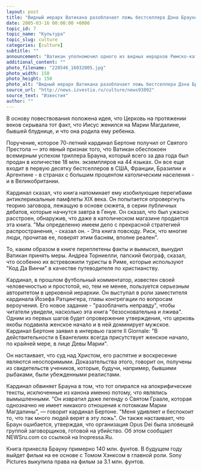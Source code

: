 ```yaml
---
layout: post
title: "Видный иерарх Ватикана разоблачает ложь бестселлера Дэна Брауна \"Код Да Винчи\""
date: 2005-03-16 00:00:00 +0000
topic_id: 7
topic_name: "Культура"
topic_slug: culture
categories: [culture]
subtitle: ""
announcement: "Ватикан уполномочил одного из видных иерархов Римско-католической церкви опровергнуть ложь, искажение действительности и ошибки в бестселлере Дэна Брауна \"Код Да Винчи\". Как пишет лондонская The Times, архиепископ генуэзский кардинал Тарчизио Бертоне вчера ринулся в бой, заявив, что книга представляет собой целенаправленную попытку дискредитировать Римскую католическую церковь с помощью абсурдных и притянутых искажений."
additional_content: ""
photo_filename: "220546_16032005.jpg"
photo_width: 150
photo_height: 150
photo_alt: "Видный иерарх Ватикана разоблачает ложь бестселлера Дэна Брауна \"Код Да Винчи\""
source_url: "http://news.izvestia.ru/culture/news93892"
source_text: "Известия"
author: ""
---
```

В основу повествования положена идея, что Церковь на протяжении веков скрывала тот факт, что Иисус женился на Марии Магдалине, бывшей блуднице, и что она родила ему ребенка.

Поручение, которое 70-летний кардинал Бертоне получил от Святого Престола &mdash; это явный признак того, что Ватикан обеспокоен всемирным успехом триллера Брауна, который всего за два года был продан в количестве 18 млн. экземпляров на 44 языках. Он все еще входит в первую десятку бестселлеров в США, Франции, Бразилии и Аргентине - в странах с большим процентом католическим населения - и в Великобритании.

Кардинал сказал, что книга напоминает ему изобилующие перегибами антиклерикальные памфлеты XIX века. Он попытается опровергнуть теорию заговора, лежащую в основе сюжета, в серии публичных дебатов, которые начнутся завтра в Генуе. Он сказал, что был ужасно расстроен, обнаружив, что даже в католическом магазине продается эта книга. "Мы определенно имеем дело с прекрасной стратегией распространения, - сказал он. - Эта книга повсюду. Риск, что многие люди, прочитав ее, поверят этим басням, вполне реален".

То, каким образом в книге переплетены факты и вымысел, вынудил Ватикан принять меры. Андреа Торниелли, папский биограф, сказал, что особенно их встревожили туристы в Риме, которые используют "Код Да Винчи" в качестве путеводителя по христианству.

Кардинал, в прошлом футбольный комментатор, известен своей человечностью и простотой, но, тем не менее, пользуется серьезным авторитетом в церковной иерархии. Он выступал в роли заместителя кардинала Йозефа Ратцингера, главы конгрегации по вопросам вероучения. Его новое задание - "разоблачить неправду", чтобы читатели увидели, насколько эта книга "безосновательна и лжива". Одним из первых шагов будет опровержение утверждения, что церковь якобы подавила женское начало и в ней доминирует мужское. Кардинал Бертоне заявил в интервью газете Il Giornale: "В действительности в Евангелиях всегда присутствует женское начало, по крайней мере, в лице Девы Марии".

Он настаивает, что суд над Христом, его распятие и воскресение являются неоспоримыми. Доказательства этого, говорит он, получены из свидетельств учеников, которые, будучи, например, бывшими рыбаками, были убежденными реалистами.

Кардинал обвиняет Брауна в том, что тот опирался на апокрифические тексты, исключенные из канона именно потому, что являлись вымышленными. "Он извратил даже легенду о Святом Граале, которая однозначно не имеет никакого отношения к потомкам Марии Магдалины", &mdash; говорит кардинал Бертоне. "Меня удивляет и беспокоит то, что так много людей верят в эту ложь". Он также настаивает, что Браун ошибается, утверждая, что организация Opus Dei была зловещей группой заговорщиков, готовой на убийство. Об этом сообщает NEWSru.com со ссылкой на Inopressa.Ru.

Книга принесла Брауну примерно 140 млн. фунтов. В будущем году выйдет фильм на ее основе с Томом Хэнксом в главной роли. Sony Pictures выкупила права на фильм за 3.1 млн. фунтов.
